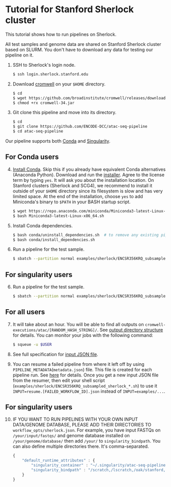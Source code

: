 # Tutorial for Stanford Sherlock cluster

This tutorial shows how to run pipelines on Sherlock.

All test samples and genome data are shared on Stanford Sherlock cluster based on SLURM. You don't have to download any data for testing our pipeline on it.

1. SSH to Sherlock's login node.
    ```bash
    $ ssh login.sherlock.stanford.edu
    ```

2. Download [cromwell](https://github.com/broadinstitute/cromwell) on your `$HOME` directory.
    ```bash
    $ cd 
    $ wget https://github.com/broadinstitute/cromwell/releases/download/34/cromwell-34.jar
    $ chmod +rx cromwell-34.jar
    ```

3. Git clone this pipeline and move into its directory.
    ```bash
    $ cd
    $ git clone https://github.com/ENCODE-DCC/atac-seq-pipeline
    $ cd atac-seq-pipeline
    ```

Our pipeline supports both [Conda](https://conda.io/docs/) and [Singularity](https://singularity.lbl.gov/).

## For Conda users

4. [Install Conda](https://conda.io/miniconda.html). Skip this if you already have equivalent Conda alternatives (Anaconda Python). Download and run the [installer](https://repo.anaconda.com/miniconda/Miniconda3-latest-Linux-x86_64.sh). Agree to the license term by typing `yes`. It will ask you about the installation location. On Stanford clusters (Sherlock and SCG4), we recommend to install it outside of your `$HOME` directory since its filesystem is slow and has very limited space. At the end of the installation, choose `yes` to add Miniconda's binary to `$PATH` in your BASH startup script.
    ```bash
    $ wget https://repo.anaconda.com/miniconda/Miniconda3-latest-Linux-x86_64.sh
    $ bash Miniconda3-latest-Linux-x86_64.sh
    ```

5. Install Conda dependencies.
    ```bash
    $ bash conda/uninstall_dependencies.sh  # to remove any existing pipeline env
    $ bash conda/install_dependencies.sh
    ```

6. Run a pipeline for the test sample.
    ```bash
    $ sbatch --partition normal examples/sherlock/ENCSR356KRQ_subsampled_sherlock_conda.sh
    ```

## For singularity users

6. Run a pipeline for the test sample.
    ```bash
    $ sbatch --partition normal examples/sherlock/ENCSR356KRQ_subsampled_sherlock_singularity.sh
    ```

## For all users

7. It will take about an hour. You will be able to find all outputs on `cromwell-executions/atac/[RANDOM_HASH_STRING]/`. See [output directory structure](output.md) for details. You can monitor your jobs with the following command:
    ```bash
    $ squeue -u $USER
    ```

8. See full specification for [input JSON file](input.md).

9. You can resume a failed pipeline from where it left off by using `PIPELINE_METADATA`(`metadata.json`) file. This file is created for each pipeline run. See [here](../utils/resumer/README.md) for details. Once you get a new input JSON file from the resumer, then edit your shell script (`examples/sherlock/ENCSR356KRQ_subsampled_sherlock_*.sh`) to use it `INPUT=resume.[FAILED_WORKFLOW_ID].json` instead of `INPUT=examples/...`.

## For singularity users

10. IF YOU WANT TO RUN PIPELINES WITH YOUR OWN INPUT DATA/GENOME DATABASE, PLEASE ADD THEIR DIRECTORIES TO `workflow_opts/sherlock.json`. For example, you have input FASTQs on `/your/input/fastqs/` and genome database installed on `/your/genome/database/` then add `/your/` to `singularity_bindpath`. You can also define multiple directories there. It's comma-separated.
    ```javascript
    {
        "default_runtime_attributes" : {
            "singularity_container" : "~/.singularity/atac-seq-pipeline-v1.1.7.1.simg",
            "singularity_bindpath" : "/scratch,/lscratch,/oak/stanford,/home/groups/cherry/encode,/your/,YOUR_OWN_DATA_DIR1,YOUR_OWN_DATA_DIR1,..."
        }
    }
    ```
